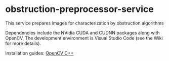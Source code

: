 # obstruction-preprocessor-service
This service prepares images for characterization by obstruction algorithms

Dependencies include the NVidia CUDA and CUDNN packages along with OpenCV. The development environment is Visual Studio Code (see the Wiki for more details).

Installation guides:
[OpenCV C++](https://docs.opencv.org/4.x/d7/d9f/tutorial_linux_install.html)
